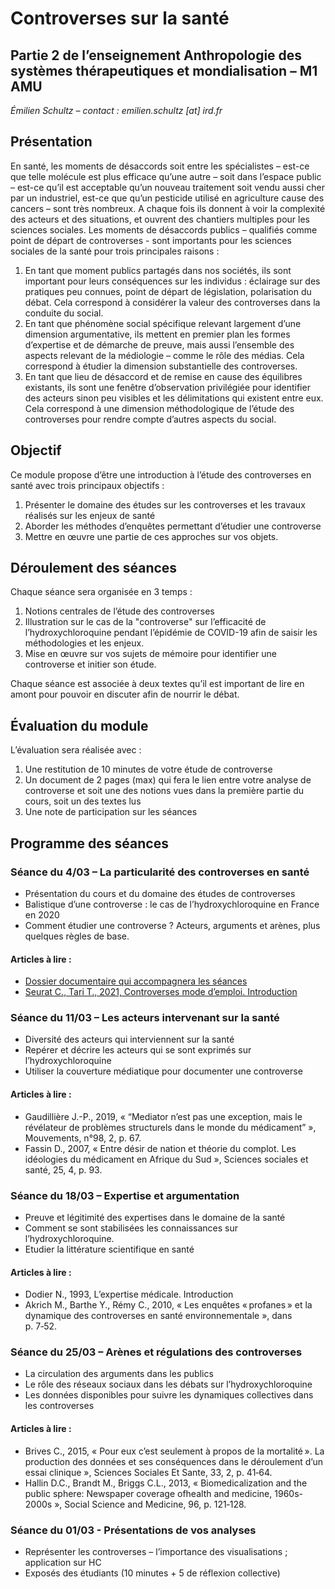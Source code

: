 # Controverses sur la santé

## Partie 2 de l’enseignement Anthropologie des systèmes thérapeutiques et mondialisation – M1 AMU

*Émilien Schultz – contact : emilien.schultz [at] ird.fr* 

## Présentation

En santé, les moments de désaccords soit entre les spécialistes – est-ce que telle molécule est plus efficace qu’une autre – soit dans l’espace public – est-ce qu’il est acceptable qu’un nouveau traitement soit vendu aussi cher par un industriel, est-ce que qu’un pesticide utilisé en agriculture cause des cancers – sont très nombreux. A chaque fois ils donnent à voir la complexité des acteurs et des situations, et ouvrent des chantiers multiples pour les sciences sociales.
Les moments de désaccords publics – qualifiés comme point de départ de controverses - sont importants pour les sciences sociales de la santé pour trois principales raisons :

1. En tant que moment publics partagés dans nos sociétés, ils sont important pour leurs conséquences sur les individus : éclairage sur des pratiques peu connues, point de départ de législation, polarisation du débat. Cela correspond à considérer la valeur des controverses dans la conduite du social.
2. En tant que phénomène social spécifique relevant largement d’une dimension argumentative, ils mettent en premier plan les formes d’expertise et de démarche de preuve, mais aussi l’ensemble des aspects relevant de la médiologie – comme le rôle des médias. Cela correspond à étudier la dimension substantielle des controverses.
3. En tant que lieu de désaccord et de remise en cause des équilibres existants, ils sont une fenêtre d’observation privilégiée pour identifier des acteurs sinon peu visibles et les délimitations qui existent entre eux. Cela correspond à une dimension méthodologique de l’étude des controverses pour rendre compte d’autres aspects du social.

## Objectif

Ce module propose d’être une introduction à l’étude des controverses en santé avec trois principaux objectifs :

1. Présenter le domaine des études sur les controverses et les travaux réalisés sur les enjeux de santé
2. Aborder les méthodes d’enquêtes permettant d’étudier une controverse
3. Mettre en œuvre une partie de ces approches sur vos objets.

## Déroulement des séances

Chaque séance sera organisée en 3 temps :

1. Notions centrales de l’étude des controverses
2. Illustration sur le cas de la "controverse" sur l’efficacité de l’hydroxychloroquine pendant l’épidémie de COVID-19 afin de saisir les méthodologies et les enjeux.
3. Mise en œuvre sur vos sujets de mémoire pour identifier une controverse et initier son étude.

Chaque séance est associée à deux textes qu’il est important de lire en amont pour pouvoir en discuter afin de nourrir le débat.

## Évaluation du module

L’évaluation sera réalisée avec :

1. Une restitution de 10 minutes de votre étude de controverse
2. Un document de 2 pages (max) qui fera le lien entre votre analyse de controverse et soit une des notions vues dans la première partie du cours, soit un des textes lus
3. Une note de participation sur les séances

## Programme des séances

### Séance du 4/03 – La particularité des controverses en santé

- Présentation du cours et du domaine des études de controverses
- Balistique d’une controverse : le cas de l’hydroxychloroquine en France en 2020
- Comment étudier une controverse ? Acteurs, arguments et arènes, plus quelques règles de base.

#### Articles à lire :

- [Dossier documentaire qui accompagnera les séances](https://github.com/emilienschultz/cours-controverses-sante-2022/blob/main/Documents/Dossier%20HC%20-%20v02032022.docx)
- [Seurat C., Tari T., 2021, Controverses mode d’emploi. Introduction](https://controverses.org/mode-demploi/intro.html)

### Séance du 11/03 – Les acteurs intervenant sur la santé

- Diversité des acteurs qui interviennent sur la santé
- Repérer et décrire les acteurs qui se sont exprimés sur l’hydroxychloroquine
- Utiliser la couverture médiatique pour documenter une controverse

#### Articles à lire :

- Gaudillière J.-P., 2019, « “Mediator n’est pas une exception, mais le révélateur de problèmes structurels dans le monde du médicament” », Mouvements, n°98, 2, p. 67.
- Fassin D., 2007, « Entre désir de nation et théorie du complot. Les idéologies du médicament en Afrique du Sud », Sciences sociales et santé, 25, 4, p. 93.

### Séance du 18/03 – Expertise et argumentation

- Preuve et légitimité des expertises dans le domaine de la santé
- Comment se sont stabilisées les connaissances sur l’hydroxychloroquine.
- Etudier la littérature scientifique en santé

#### Articles à lire :

- Dodier N., 1993, L’expertise médicale. Introduction
- Akrich M., Barthe Y., Rémy C., 2010, « Les enquêtes « profanes » et la dynamique des controverses en santé environnementale », dans p. 7‑52.

### Séance du 25/03 – Arènes et régulations des controverses

- La circulation des arguments dans les publics
- Le rôle des réseaux sociaux dans les débats sur l’hydroxychloroquine
- Les données disponibles pour suivre les dynamiques collectives dans les controverses

#### Articles à lire :

- Brives C., 2015, « Pour eux c’est seulement à propos de la mortalité ». La production des données et ses conséquences dans le déroulement d’un essai clinique », Sciences Sociales Et Sante, 33, 2, p. 41‑64.
- Hallin D.C., Brandt M., Briggs C.L., 2013, « Biomedicalization and the public sphere: Newspaper coverage ofhealth and medicine, 1960s-2000s », Social Science and Medicine, 96, p. 121‑128.

### Séance du 01/03 -  Présentations de vos analyses

- Représenter les controverses – l’importance des visualisations ; application sur HC
- Exposés des étudiants (10 minutes + 5 de réflexion collective)
